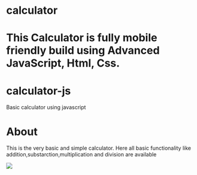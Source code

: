 <h1>calculator<h1>
  
  This Calculator is fully mobile friendly build using Advanced JavaScript, Html, Css.
  
  <h1>calculator-js</h1>

Basic calculator using javascript
  
  <h1>About </h1>
  <p> This is the very basic and simple calculator. Here all basic functionality like addition,substarction,multiplication and division  are available</p>
  <img align="center" src="https://www.linkpicture.com/q/Screenshot-49_1.png"/>
